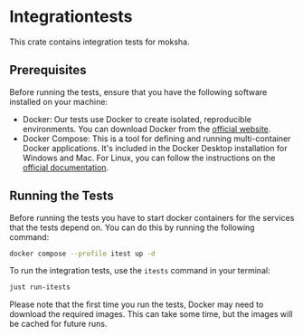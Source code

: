 # Integrationtests

This crate contains integration tests for moksha.

## Prerequisites

Before running the tests, ensure that you have the following software installed on your machine:

- Docker: Our tests use Docker to create isolated, reproducible environments. You can download Docker from the [official website](https://www.docker.com/products/docker-desktop).
- Docker Compose: This is a tool for defining and running multi-container Docker applications. It's included in the Docker Desktop installation for Windows and Mac. For Linux, you can follow the instructions on the [official documentation](https://docs.docker.com/compose/install/).

## Running the Tests

Before running the tests you have to start docker containers for the services that the tests depend on. You can do this by running the following command:

```bash
docker compose --profile itest up -d
```

To run the integration tests, use the `itests` command in your terminal:

```bash
just run-itests
```

Please note that the first time you run the tests, Docker may need to download the required images. This can take some time, but the images will be cached for future runs.
